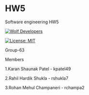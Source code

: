 # HW5
   
Software engineering HW5  

[![Wolf Developers](https://img.shields.io/badge/WOLF%20DEVELOPERS-teal?style=for-the-badge)](https://github.com/SE-Group63/Wolf-Developers) 

[![License: MIT](https://img.shields.io/badge/License-MIT-yellow.svg)](https://opensource.org/licenses/MIT)  


Group-63  

Members  

1.Karan Shaunak Patel - kpatel49  

2.Rahil Hardik Shukla - rshukla7  

3.Rohan Mehul Champaneri - rchampa2